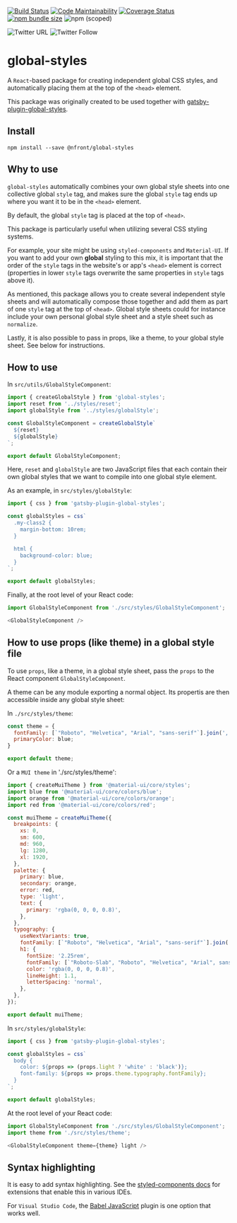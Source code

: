 [![Build Status](https://img.shields.io/travis/nfront/global-styles.svg)](https://travis-ci.com/nfront/global-styles) [![Code Maintainability](https://img.shields.io/codeclimate/maintainability/nfront/global-styles.svg)](https://codeclimate.com/github/nfront/global-styles/maintainability) [![Coverage Status](https://img.shields.io/codeclimate/coverage/nfront/global-styles.svg)](https://codeclimate.com/github/nfront/global-styles/test_coverage) [![npm bundle size](https://img.shields.io/bundlephobia/min/@nfront/global-styles.svg)](https://bundlephobia.com/result?p=@nfront/global-styles) ![npm (scoped)](https://img.shields.io/npm/v/@nfront/global-styles.svg)

![Twitter URL](https://img.shields.io/twitter/url/https/github.com/nfront/global-styles.svg?style=social) ![Twitter Follow](https://img.shields.io/twitter/follow/magnusriga.svg?label=Follow&style=social)

# global-styles

A `React`-based package for creating independent global CSS styles, and automatically placing them at the top of the `<head>` element.

This package was originally created to be used together with [gatsby-plugin-global-styles](https://github.com/nfront/gatsby-plugin-global-styles).

## Install

`npm install --save @nfront/global-styles`

## Why to use

`global-styles` automatically combines your own global style sheets into one collective global `style` tag, and makes sure the global `style` tag ends up where you want it to be in the `<head>` element.

By default, the global `style` tag is placed at the top of `<head>`.

This package is particularly useful when utilizing several CSS styling systems.

For example, your site might be using `styled-components` and `Material-UI`. If you want to add your own **global** styling to this mix, it is important that the order of the `style` tags in the website's or app's `<head>` element is correct (properties in lower `style` tags overwrite the same properties in `style` tags above it).

As mentioned, this package allows you to create several independent style sheets and will automatically compose those together and add them as part of one `style` tag at the top of `<head>`. Global style sheets could for instance include your own personal global style sheet and a style sheet such as `normalize`.

Lastly, it is also possible to pass in props, like a theme, to your global style sheet. See below for instructions.

## How to use

In `src/utils/GlobalStyleComponent`:

```javascript
import { createGlobalStyle } from 'global-styles';
import reset from '../styles/reset';
import globalStyle from '../styles/globalStyle';

const GlobalStyleComponent = createGlobalStyle`
  ${reset}
  ${globalStyle}
`;

export default GlobalStyleComponent;
```

Here, `reset` and `globalStyle` are two JavaScript files that each contain their own global styles that we want to compile into one global style element.

As an example, in `src/styles/globalStyle`:

```javascript
import { css } from 'gatsby-plugin-global-styles';

const globalStyles = css`
  .my-class2 {
    margin-bottom: 10rem;
  }

  html {
    background-color: blue;
  }
`;

export default globalStyles;
```

Finally, at the root level of your React code:

```javascript
import GlobalStyleComponent from './src/styles/GlobalStyleComponent';

<GlobalStyleComponent />
```

## How to use props (like theme) in a global style file

To use `props`, like a theme, in a global style sheet, pass the `props` to the React component `GlobalStyleComponent`.

A theme can be any module exporting a normal object. Its propertis are then accessible inside any global style sheet:

In `./src/styles/theme`:

```javascript
const theme = {
  fontFamily: [`"Roboto", "Helvetica", "Arial", "sans-serif"`].join(','),
  primaryColor: blue;
}

export default theme;
```

Or a `MUI theme` in './src/styles/theme':

```javascript
import { createMuiTheme } from '@material-ui/core/styles';
import blue from '@material-ui/core/colors/blue';
import orange from '@material-ui/core/colors/orange';
import red from '@material-ui/core/colors/red';

const muiTheme = createMuiTheme({
  breakpoints: {
    xs: 0,
    sm: 600,
    md: 960,
    lg: 1280,
    xl: 1920,
  },
  palette: {
    primary: blue,
    secondary: orange,
    error: red,
    type: 'light',
    text: {
      primary: 'rgba(0, 0, 0, 0.8)',
    },
  },
  typography: {
    useNextVariants: true,
    fontFamily: [`"Roboto", "Helvetica", "Arial", "sans-serif"`].join(','),
    h1: {
      fontSize: '2.25rem',
      fontFamily: [`"Roboto-Slab", "Roboto", "Helvetica", "Arial", sans-serif"`].join(','),
      color: 'rgba(0, 0, 0, 0.8)',
      lineHeight: 1.1,
      letterSpacing: 'normal',
    },
  },
});

export default muiTheme;
```

In `src/styles/globalStyle`:

```javascript
import { css } from 'gatsby-plugin-global-styles';

const globalStyles = css`
  body {
    color: ${props => (props.light ? 'white' : 'black')};
    font-family: ${props => props.theme.typography.fontFamily};
  }
`;

export default globalStyles;
```

At the root level of your React code:

```javascript
import GlobalStyleComponent from './src/styles/GlobalStyleComponent';
import theme from './src/styles/theme';

<GlobalStyleComponent theme={theme} light />
```

## Syntax highlighting

It is easy to add syntax highlighting. See the [styled-components docs](https://www.styled-components.com/docs/tooling#syntax-highlighting) for extensions that enable this in various IDEs.

For `Visual Studio Code`, the [Babel JavaScript](https://marketplace.visualstudio.com/items?itemName=mgmcdermott.vscode-language-babel) plugin is one option that works well.